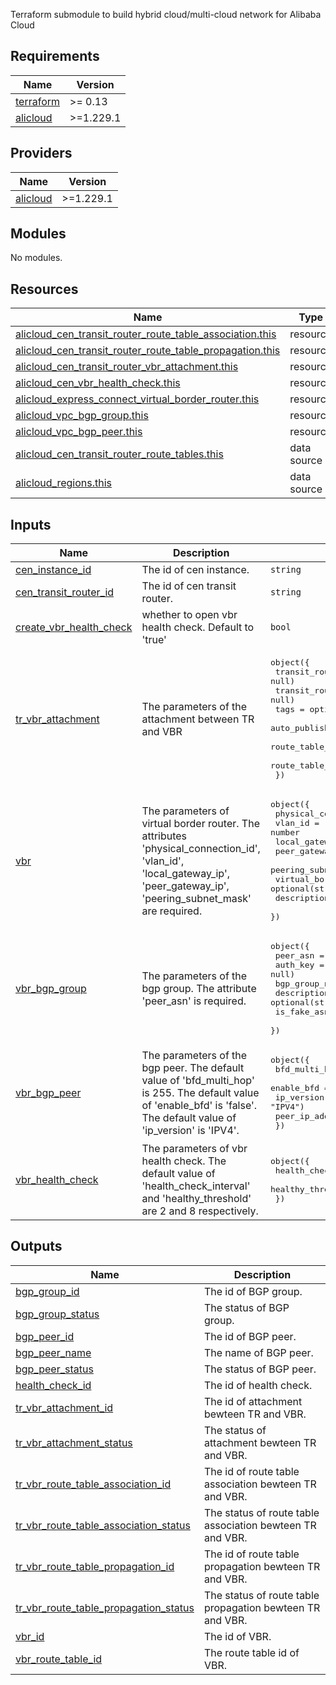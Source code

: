 Terraform submodule to build hybrid cloud/multi-cloud network for Alibaba Cloud

<!-- BEGIN_TF_DOCS -->
## Requirements

| Name | Version |
|------|---------|
| <a name="requirement_terraform"></a> [terraform](#requirement\_terraform) | >= 0.13 |
| <a name="requirement_alicloud"></a> [alicloud](#requirement\_alicloud) | >=1.229.1 |

## Providers

| Name | Version |
|------|---------|
| <a name="provider_alicloud"></a> [alicloud](#provider\_alicloud) | >=1.229.1 |

## Modules

No modules.

## Resources

| Name | Type |
|------|------|
| [alicloud_cen_transit_router_route_table_association.this](https://registry.terraform.io/providers/hashicorp/alicloud/latest/docs/resources/cen_transit_router_route_table_association) | resource |
| [alicloud_cen_transit_router_route_table_propagation.this](https://registry.terraform.io/providers/hashicorp/alicloud/latest/docs/resources/cen_transit_router_route_table_propagation) | resource |
| [alicloud_cen_transit_router_vbr_attachment.this](https://registry.terraform.io/providers/hashicorp/alicloud/latest/docs/resources/cen_transit_router_vbr_attachment) | resource |
| [alicloud_cen_vbr_health_check.this](https://registry.terraform.io/providers/hashicorp/alicloud/latest/docs/resources/cen_vbr_health_check) | resource |
| [alicloud_express_connect_virtual_border_router.this](https://registry.terraform.io/providers/hashicorp/alicloud/latest/docs/resources/express_connect_virtual_border_router) | resource |
| [alicloud_vpc_bgp_group.this](https://registry.terraform.io/providers/hashicorp/alicloud/latest/docs/resources/vpc_bgp_group) | resource |
| [alicloud_vpc_bgp_peer.this](https://registry.terraform.io/providers/hashicorp/alicloud/latest/docs/resources/vpc_bgp_peer) | resource |
| [alicloud_cen_transit_router_route_tables.this](https://registry.terraform.io/providers/hashicorp/alicloud/latest/docs/data-sources/cen_transit_router_route_tables) | data source |
| [alicloud_regions.this](https://registry.terraform.io/providers/hashicorp/alicloud/latest/docs/data-sources/regions) | data source |

## Inputs

| Name | Description | Type | Default | Required |
|------|-------------|------|---------|:--------:|
| <a name="input_cen_instance_id"></a> [cen\_instance\_id](#input\_cen\_instance\_id) | The id of cen instance. | `string` | `null` | no |
| <a name="input_cen_transit_router_id"></a> [cen\_transit\_router\_id](#input\_cen\_transit\_router\_id) | The id of cen transit router. | `string` | `null` | no |
| <a name="input_create_vbr_health_check"></a> [create\_vbr\_health\_check](#input\_create\_vbr\_health\_check) | whether to open vbr health check. Default to 'true' | `bool` | `true` | no |
| <a name="input_tr_vbr_attachment"></a> [tr\_vbr\_attachment](#input\_tr\_vbr\_attachment) | The parameters of the attachment between TR and VBR | <pre>object({<br>    transit_router_attachment_name        = optional(string, null)<br>    transit_router_attachment_description = optional(string, null)<br>    tags                                  = optional(map(string), {})<br>    auto_publish_route_enabled            = optional(bool, true)<br>    route_table_propagation_enabled       = optional(bool, true)<br>    route_table_association_enabled       = optional(bool, true)<br>  })</pre> | `{}` | no |
| <a name="input_vbr"></a> [vbr](#input\_vbr) | The parameters of virtual border router. The attributes 'physical\_connection\_id', 'vlan\_id', 'local\_gateway\_ip', 'peer\_gateway\_ip', 'peering\_subnet\_mask' are required. | <pre>object({<br>    physical_connection_id     = string<br>    vlan_id                    = number<br>    local_gateway_ip           = string<br>    peer_gateway_ip            = string<br>    peering_subnet_mask        = string<br>    virtual_border_router_name = optional(string, null)<br>    description                = optional(string, null)<br>  })</pre> | <pre>{<br>  "local_gateway_ip": null,<br>  "peer_gateway_ip": null,<br>  "peering_subnet_mask": null,<br>  "physical_connection_id": null,<br>  "vlan_id": null<br>}</pre> | no |
| <a name="input_vbr_bgp_group"></a> [vbr\_bgp\_group](#input\_vbr\_bgp\_group) | The parameters of the bgp group. The attribute 'peer\_asn' is required. | <pre>object({<br>    peer_asn       = string<br>    auth_key       = optional(string, null)<br>    bgp_group_name = optional(string, null)<br>    description    = optional(string, null)<br>    is_fake_asn    = optional(bool, false)<br>  })</pre> | <pre>{<br>  "peer_asn": null<br>}</pre> | no |
| <a name="input_vbr_bgp_peer"></a> [vbr\_bgp\_peer](#input\_vbr\_bgp\_peer) | The parameters of the bgp peer. The default value of 'bfd\_multi\_hop' is 255. The default value of 'enable\_bfd' is 'false'. The default value of 'ip\_version' is 'IPV4'. | <pre>object({<br>    bfd_multi_hop   = optional(number, 255)<br>    enable_bfd      = optional(bool, "false")<br>    ip_version      = optional(string, "IPV4")<br>    peer_ip_address = optional(string, null)<br>  })</pre> | `{}` | no |
| <a name="input_vbr_health_check"></a> [vbr\_health\_check](#input\_vbr\_health\_check) | The parameters of vbr health check. The default value of 'health\_check\_interval' and 'healthy\_threshold' are 2 and 8 respectively. | <pre>object({<br>    health_check_interval = optional(number, 2)<br>    healthy_threshold     = optional(number, 8)<br>  })</pre> | `{}` | no |

## Outputs

| Name | Description |
|------|-------------|
| <a name="output_bgp_group_id"></a> [bgp\_group\_id](#output\_bgp\_group\_id) | The id of BGP group. |
| <a name="output_bgp_group_status"></a> [bgp\_group\_status](#output\_bgp\_group\_status) | The status of BGP group. |
| <a name="output_bgp_peer_id"></a> [bgp\_peer\_id](#output\_bgp\_peer\_id) | The id of BGP peer. |
| <a name="output_bgp_peer_name"></a> [bgp\_peer\_name](#output\_bgp\_peer\_name) | The name of BGP peer. |
| <a name="output_bgp_peer_status"></a> [bgp\_peer\_status](#output\_bgp\_peer\_status) | The status of BGP peer. |
| <a name="output_health_check_id"></a> [health\_check\_id](#output\_health\_check\_id) | The id of health check. |
| <a name="output_tr_vbr_attachment_id"></a> [tr\_vbr\_attachment\_id](#output\_tr\_vbr\_attachment\_id) | The id of attachment bewteen TR and VBR. |
| <a name="output_tr_vbr_attachment_status"></a> [tr\_vbr\_attachment\_status](#output\_tr\_vbr\_attachment\_status) | The status of attachment bewteen TR and VBR. |
| <a name="output_tr_vbr_route_table_association_id"></a> [tr\_vbr\_route\_table\_association\_id](#output\_tr\_vbr\_route\_table\_association\_id) | The id of route table association bewteen TR and VBR. |
| <a name="output_tr_vbr_route_table_association_status"></a> [tr\_vbr\_route\_table\_association\_status](#output\_tr\_vbr\_route\_table\_association\_status) | The status of route table association bewteen TR and VBR. |
| <a name="output_tr_vbr_route_table_propagation_id"></a> [tr\_vbr\_route\_table\_propagation\_id](#output\_tr\_vbr\_route\_table\_propagation\_id) | The id of route table propagation bewteen TR and VBR. |
| <a name="output_tr_vbr_route_table_propagation_status"></a> [tr\_vbr\_route\_table\_propagation\_status](#output\_tr\_vbr\_route\_table\_propagation\_status) | The status of route table propagation bewteen TR and VBR. |
| <a name="output_vbr_id"></a> [vbr\_id](#output\_vbr\_id) | The id of VBR. |
| <a name="output_vbr_route_table_id"></a> [vbr\_route\_table\_id](#output\_vbr\_route\_table\_id) | The route table id of VBR. |
<!-- END_TF_DOCS -->